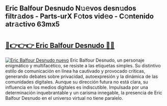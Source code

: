 ## Eric Balfour Desnudo N𝚞𝚎vos desn𝚞dos filtr𝚊dos - Parts-urX F𝚘tos vid𝚎o - C𝚘ntenido atr𝚊ctivo 63mx5

# <h2><a href="http://mb5gkt.tromn.icu/?c=Eric+Balfour+Desnudo">🔗👉👉👉 Eric Balfour Desnudo 🔗🔗</a></h2>

[![Eric Balfour Desnudo nuevo](https://i.imgur.com/pEAQMta.gif)](http://mb5gkt.tromn.icu/?c=Eric+Balfour+Desnudo)
Eric Balfour Desnudo, un personaje enigmático y multifacético, se resiste a las etiquetas simples. Su distintivo estilo de comunicación en línea ha cautivado y provocado críticas, generando debates sobre privacidad, autoexpresión y la dinámica de las comunidades digitales. Aunque su dirección futura no está clara, su influencia en los medios digitales es indiscutible. Impulsada por una determinación inquebrantable y un carisma innegable, la presencia de Eric Balfour Desnudo en el universo virtual no tiene paralelo.
